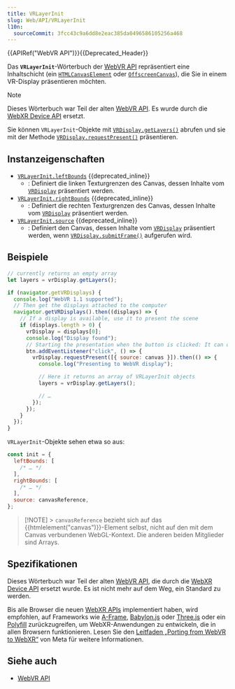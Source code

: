 ```yaml
---
title: VRLayerInit
slug: Web/API/VRLayerInit
l10n:
  sourceCommit: 3fcc43c9a6dd8e2eac385da0496586105256a468
---
```


{{APIRef("WebVR API")}}{{Deprecated_Header}}

Das **`VRLayerInit`**-Wörterbuch der [WebVR API](/de/docs/Web/API/WebVR_API) repräsentiert eine Inhaltschicht (ein [`HTMLCanvasElement`](/de/docs/Web/API/HTMLCanvasElement) oder [`OffscreenCanvas`](/de/docs/Web/API/OffscreenCanvas)), die Sie in einem VR-Display präsentieren möchten.

> [!NOTE]
> Dieses Wörterbuch war Teil der alten [WebVR API](https://immersive-web.github.io/webvr/spec/1.1/). Es wurde durch die [WebXR Device API](https://immersive-web.github.io/webxr/) ersetzt.

Sie können `VRLayerInit`-Objekte mit [`VRDisplay.getLayers()`](/de/docs/Web/API/VRDisplay/getLayers) abrufen und sie mit der Methode [`VRDisplay.requestPresent()`](/de/docs/Web/API/VRDisplay/requestPresent) präsentieren.

## Instanzeigenschaften

- [`VRLayerInit.leftBounds`](/de/docs/Web/API/VRLayerInit/leftBounds) {{deprecated_inline}}
  - : Definiert die linken Texturgrenzen des Canvas, dessen Inhalte vom [`VRDisplay`](/de/docs/Web/API/VRDisplay) präsentiert werden.
- [`VRLayerInit.rightBounds`](/de/docs/Web/API/VRLayerInit/rightBounds) {{deprecated_inline}}
  - : Definiert die rechten Texturgrenzen des Canvas, dessen Inhalte vom [`VRDisplay`](/de/docs/Web/API/VRDisplay) präsentiert werden.
- [`VRLayerInit.source`](/de/docs/Web/API/VRLayerInit/source) {{deprecated_inline}}
  - : Definiert den Canvas, dessen Inhalte vom [`VRDisplay`](/de/docs/Web/API/VRDisplay) präsentiert werden, wenn [`VRDisplay.submitFrame()`](/de/docs/Web/API/VRDisplay/submitFrame) aufgerufen wird.

## Beispiele

```js
// currently returns an empty array
let layers = vrDisplay.getLayers();

if (navigator.getVRDisplays) {
  console.log("WebVR 1.1 supported");
  // Then get the displays attached to the computer
  navigator.getVRDisplays().then((displays) => {
    // If a display is available, use it to present the scene
    if (displays.length > 0) {
      vrDisplay = displays[0];
      console.log("Display found");
      // Starting the presentation when the button is clicked: It can only be called in response to a user gesture
      btn.addEventListener("click", () => {
        vrDisplay.requestPresent([{ source: canvas }]).then(() => {
          console.log("Presenting to WebVR display");

          // Here it returns an array of VRLayerInit objects
          layers = vrDisplay.getLayers();

          // …
        });
      });
    }
  });
}
```

`VRLayerInit`-Objekte sehen etwa so aus:

```js
const init = {
  leftBounds: [
    /* … */
  ],
  rightBounds: [
    /* … */
  ],
  source: canvasReference,
};
```

> [!NOTE] > `canvasReference` bezieht sich auf das {{htmlelement("canvas")}}-Element selbst, nicht auf den mit dem Canvas verbundenen WebGL-Kontext. Die anderen beiden Mitglieder sind Arrays.

## Spezifikationen

Dieses Wörterbuch war Teil der alten [WebVR API](https://immersive-web.github.io/webvr/spec/1.1/), die durch die [WebXR Device API](https://immersive-web.github.io/webxr/) ersetzt wurde. Es ist nicht mehr auf dem Weg, ein Standard zu werden.

Bis alle Browser die neuen [WebXR APIs](/de/docs/Web/API/WebXR_Device_API/Fundamentals) implementiert haben, wird empfohlen, auf Frameworks wie [A-Frame](https://aframe.io/), [Babylon.js](https://www.babylonjs.com/) oder [Three.js](https://threejs.org/) oder ein [Polyfill](https://github.com/immersive-web/webxr-polyfill) zurückzugreifen, um WebXR-Anwendungen zu entwickeln, die in allen Browsern funktionieren. Lesen Sie den [Leitfaden „Porting from WebVR to WebXR“](https://developers.meta.com/horizon/documentation/web/port-vr-xr/) von Meta für weitere Informationen.

## Siehe auch

- [WebVR API](/de/docs/Web/API/WebVR_API)
